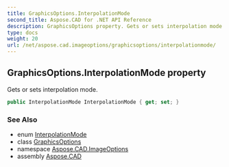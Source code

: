 ```yaml
---
title: GraphicsOptions.InterpolationMode
second_title: Aspose.CAD for .NET API Reference
description: GraphicsOptions property. Gets or sets interpolation mode
type: docs
weight: 20
url: /net/aspose.cad.imageoptions/graphicsoptions/interpolationmode/
---
```

## GraphicsOptions.InterpolationMode property

Gets or sets interpolation mode.

```csharp
public InterpolationMode InterpolationMode { get; set; }
```

### See Also

* enum [InterpolationMode](../../../aspose.cad/interpolationmode/)
* class [GraphicsOptions](../)
* namespace [Aspose.CAD.ImageOptions](../../graphicsoptions/)
* assembly [Aspose.CAD](../../../)


